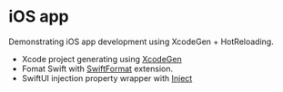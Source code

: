 # iOS app 

Demonstrating iOS app development using XcodeGen + HotReloading.

- Xcode project generating using [XcodeGen](https://github.com/yonaskolb/XcodeGen)
- Fomat Swift with [SwiftFormat](https://github.com/nicklockwood/SwiftFormat) extension.
- SwiftUI injection property wrapper with [Inject](https://github.com/krzysztofzablocki/Inject.git)
